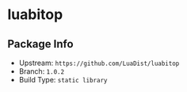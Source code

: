 # luabitop

## Package Info

- Upstream: `https://github.com/LuaDist/luabitop`
- Branch: `1.0.2`
- Build Type: `static library`

